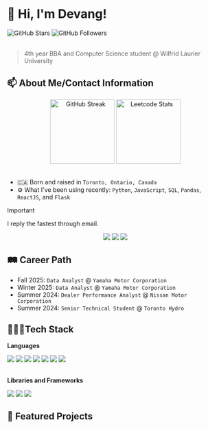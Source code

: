 # 👋 Hi, I'm Devang!
<div id='github-profile-stats'>
  <img src="https://img.shields.io/github/stars/devangmalhotra" alt="GitHub Stars" />
  <img src="https://img.shields.io/github/followers/devangmalhotra" alt="GitHub Followers" />
</div>
<br/>

> 4th year BBA and Computer Science student @ Wilfrid Laurier University

## 📫 About Me/Contact Information
<div id='personal-stats' align='center' display='block'>
  <img src="https://streak-stats.demolab.com?user=devangmalhotra&theme=shades-of-purple&hide_border=true" alt="GitHub Streak" height='150px' />
  <a href='https://leetcode.com/devangmalhotra'><img src="https://leetcard.jacoblin.cool/devangmalhotra?theme=nord&_sm_nck=1" alt="Leetcode Stats" height='150px'/></a>
</div>
<br/>

* 🇨🇦 Born and raised in ```Toronto, Ontario, Canada```
* ⚙️ What I've been using recently: ```Python```, ```JavaScript```, ```SQL```, ```Pandas```, ```ReactJS```, and ```Flask```

> [!IMPORTANT]
> I reply the fastest through email.

<div id='contact-info' align='center'>
  <a href="mailto:malh2226@mylaurier.ca" target="_blank"><img src="https://img.shields.io/badge/Outlook-0072C6?style=plastic&logo=envelope&logoColor=white"></a>
  <a href="https://www.linkedin.com/in/devangmalhotra/" target="_blank"><img src="https://img.shields.io/badge/LinkedIn-0E76A8?style=plastic&logo=envelope&logoColor=white"></a>
  <img src="https://img.shields.io/badge/Discord:%20@devangmalhotra-5865F2?style=plastic&logo=discord&logoColor=white">
</div>

## 🛤️ Career Path
* Fall 2025: ``Data Analyst`` @ ``Yamaha Motor Corporation``
* Winter 2025: ``Data Analyst`` @ ``Yamaha Motor Corporation``
* Summer 2024: ``Dealer Performance Analyst`` @ ``Nissan Motor Corporation``
* Summer 2024: ``Senior Technical Student`` @ ``Toronto Hydro``

## 👨🏽‍💻Tech Stack
**Languages**
<div id='languages'>
  <img src='https://img.shields.io/badge/Python-3776AB?style=plastic&logo=python&logoColor=white'>
  <img src='https://img.shields.io/badge/HTML5-E34F26?style=plastic&logo=html5&logoColor=white'>
  <img src='https://img.shields.io/badge/CSS3-563d7c?&style=plastic&logo=css3&logoColor=white'>
  <img src='https://img.shields.io/badge/JavaScript-F7DF1E?style=plastic&logo=javascript&logoColor=black'>
  <img src='https://img.shields.io/badge/Java-ED8B00?style=plastic&logo=openjdk&logoColor=white'>
  <img src='https://img.shields.io/badge/SQL-003B57?style=plastic&logoColor=white'>
  <img src='https://img.shields.io/badge/VBA-008000?style=plastic&logoColor=white'>
</div>

<br/>

**Libraries and Frameworks**
<div id='libraries-and-frameworks'>
  <img src='https://img.shields.io/badge/React-61DAFB?style=plastic&logo=react&logoColor=black'>
  <img src='https://img.shields.io/badge/pandas-150458?style=plastic&logo=pandas&logoColor=white'>
  <img src='https://img.shields.io/badge/Node.js-339933?style=plastic&logo=node.js&logoColor=white'>
</div>


## 🌟 Featured Projects


<!--## 👋 Hi, I'm Devang!
<div align="center">
  <a href="" target="_blank"><img src="https://img.shields.io/badge/GitHub-100000?style=for-the-badge&logo=github&logoColor=white"></a>
  <a href="https://www.linkedin.com/in/devangmalhotra/" target="_blank"><img src="https://img.shields.io/badge/LinkedIn-0077B5?style=for-the-badge&logo=linkedin&logoColor=white"></a>
  <a href="mailto:malh2226@mylaurier.ca" target="_blank"><img src="https://img.shields.io/badge/Microsoft_Outlook-0078D4?style=for-the-badge&logo=microsoft-outlook&logoColor=white"></a>
  <a href="https://leetcode.com/u/devangmalhotra/" target="_blank"><img src="https://img.shields.io/badge/-LeetCode-FFA116?style=for-the-badge&logo=LeetCode&logoColor=black"></a>
</div>
<br>
<div align="center">
  <img src="https://leetcard.jacoblin.cool/devangmalhotra?theme=nord&font=Sen">
</div>
<br>

* Currently: ```Data Analyst``` at ```Yamaha Motor Canada``` (Fall 2025)
* Currently: ```Student``` at ```Wilfrid Laurier University```
* Previously: ```Data Analyst``` at ```Yamaha Motor Canada``` (Winter 2025)
* Previously: ```Dealer Performance Analyst``` at ```Nissan Motor Corporation``` (Spring 2024)
* Previously: ```Senior Technical Student``` at ```Toronto Hydro``` (Spring 2023)

## 🙋🏽‍♂️ A Little Bit About Me
* 🇨🇦 Born and raised in ```Toronto, Ontario, Canada```
* ⚙️ What I've been using recently: ```Python```, ```JavaScript```, ```SQL```, ```Pandas```, ```ReactJS```, and ```Flask```

## 💻 I'm Currently Completing My Third Co-op Term
* ```Data Analyst``` at ```Yamaha Motor Canada```

## 📫 How to Reach Me
* <img src="https://github.com/devangmalhotra/devangmalhotra/assets/119973585/c15489aa-b166-47dc-9c33-5a76dcae82f1" alt="drawing" width="15"/>: [/in/devangmalhotra](https://www.linkedin.com/in/devangmalhotra/)
* <img src="https://github.com/devangmalhotra/devangmalhotra/assets/119973585/d72ec499-77e1-4211-9d69-46dc80e0388a" alt="drawing" width="17"/>: @devangmalhotra-->

<!--
**devangmalhotra/devangmalhotra** is a ✨ _special_ ✨ repository because its `README.md` (this file) appears on your GitHub profile.
<a href="https://devangmalhotra.me/" target="_blank"><img src="https://img.shields.io/badge/website-000000?style=for-the-badge&logo=About.me&logoColor=white"></a>

Here are some ideas to get you started:

- 🔭 I’m currently working on ...
- 🌱 I’m currently learning ...
- 👯 I’m looking to collaborate on ...
- 🤔 I’m looking for help with ...
- 💬 Ask me about ...
- 📫 How to reach me: ...
- 😄 Pronouns: ...
- ⚡ Fun fact: ...
-->
[comment]: # (Under Construction. Please check back soon!)
